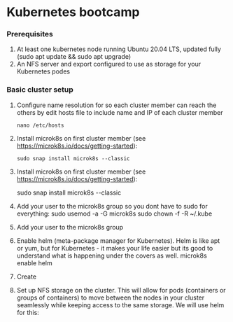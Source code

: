 # Kubernetes bootcamp

### Prerequisites

1. At least one kubernetes node running Ubuntu 20.04 LTS, updated fully (sudo apt update && sudo apt upgrade)
2. An NFS server and export configured to use as storage for your Kubernetes podes

### Basic cluster setup

1. Configure name resolution for so each cluster member can reach the others by edit hosts file to include name and IP of each cluster member
    
    ```nano /etc/hosts```

2. Install microk8s on first cluster member (see https://microk8s.io/docs/getting-started):

    ```sudo snap install microk8s --classic```


3) Install microk8s on first cluster member (see https://microk8s.io/docs/getting-started):

   sudo snap install microk8s --classic

4) Add your user to the microk8s group so you dont have to sudo for everything:
   sudo usemod -a -G microk8s <YOUR USER NAME>
   sudo chown -f -R <YOUR USER NAME> ~/.kube
  
4) Add your user to the microk8s group

4) Enable helm (meta-package manager for Kubernetes).  Helm is like apt or yum, but for Kubernetes - it makes your life easier but its good to understand what is happening under the covers as well.
   microk8s enable helm

5) Create

5) Set up NFS storage on the cluster.  This will allow for pods (containers or groups of containers) to move between the nodes in your cluster seamlessly while keeping access to the same storage.  We will use helm for this:
   